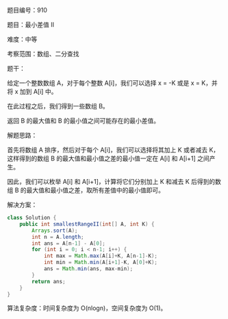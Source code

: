 题目编号：910

题目：最小差值 II

难度：中等

考察范围：数组、二分查找

题干：

给定一个整数数组 A，对于每个整数 A[i]，我们可以选择 x = -K 或是 x = K，并将 x 加到 A[i] 中。

在此过程之后，我们得到一些数组 B。

返回 B 的最大值和 B 的最小值之间可能存在的最小差值。

解题思路：

首先将数组 A 排序，然后对于每个 A[i]，我们可以选择将其加上 K 或者减去 K，这样得到的数组 B 的最大值和最小值之差的最小值一定在 A[i] 和 A[i+1] 之间产生。

因此，我们可以枚举 A[i] 和 A[i+1]，计算将它们分别加上 K 和减去 K 后得到的数组 B 的最大值和最小值之差，取所有差值中的最小值即可。

解决方案：

```java
class Solution {
    public int smallestRangeII(int[] A, int K) {
        Arrays.sort(A);
        int n = A.length;
        int ans = A[n-1] - A[0];
        for (int i = 0; i < n-1; i++) {
            int max = Math.max(A[i]+K, A[n-1]-K);
            int min = Math.min(A[i+1]-K, A[0]+K);
            ans = Math.min(ans, max-min);
        }
        return ans;
    }
}
```

算法复杂度：时间复杂度为 O(nlogn)，空间复杂度为 O(1)。